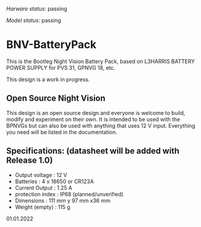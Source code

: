 *Harware status*: passing

*Model status*: passing


# BNV-BatteryPack

This is the Bootleg Night Vision Battery Pack, based on L3HARRIS BATTERY POWER SUPPLY for PVS 31, GPNVG 18, etc.

This design is a work in progress.

## Open Source Night Vision

This design is an open source design and everyone is welcome to build, modify and experiment on their own. It is intended to be used with the BPNVGs but can also be used with anything that uses 12 V input. Everything you need will be listed in the documentation.

## Specifications: (datasheet will be added with Release 1.0)

- Output voltage      : 12 V
- Batteries           : 4 x 18650 or CR123A
- Current Output      : 1.25 A
- protection index    : IP68 (planned/unverified)
- Dimensions          : 111 mm y 97 mm x36 mm
- Weight (empty)      : 115 g

01.01.2022
